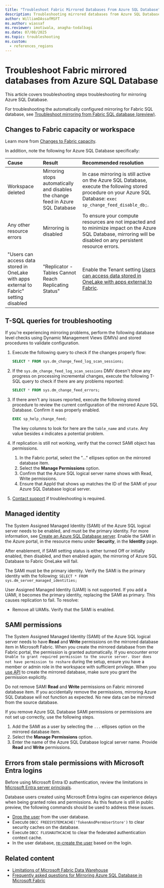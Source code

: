 ```yaml
---
title: "Troubleshoot Fabric Mirrored Databases From Azure SQL Database"
description: Troubleshooting mirrored databases from Azure SQL Database in Microsoft Fabric.
author: WilliamDAssafMSFT
ms.author: wiassaf
ms.reviewer: imotiwala, anagha-todalbagi
ms.date: 07/08/2025
ms.topic: troubleshooting
ms.custom:
  - references_regions
---
```

# Troubleshoot Fabric mirrored databases from Azure SQL Database

This article covers troubleshooting steps troubleshooting for mirroring Azure SQL Database.

For troubleshooting the automatically configured mirroring for Fabric SQL database, see [Troubleshoot mirroring from Fabric SQL database (preview)](../sql/mirroring-troubleshooting.md).

## Changes to Fabric capacity or workspace

Learn more from [Changes to Fabric capacity](troubleshooting.md#changes-to-fabric-capacity). 

In addition, note the following for Azure SQL Database specifically:

| Cause    | Result | Recommended resolution     |
|:--|:--|:--|
| Workspace deleted | Mirroring stops automatically and disables the change feed in Azure SQL Database | In case mirroring is still active on the Azure SQL Database, execute the following stored procedure on your Azure SQL Database: `exec sp_change_feed_disable_db;`. |
| Any other resource errors | Mirroring is disabled | To ensure your compute resources are not impacted and to minimize impact on the Azure SQL Database, mirroring will be disabled on any persistent resource errors. |
| "Users can access data stored in OneLake with apps external to Fabric" setting disabled | "Replicator - Tables Cannot Reach Replicating Status" | Enable the Tenant setting [Users can access data stored in OneLake with apps external to Fabric](../../admin/tenant-settings-index.md#onelake-settings).|

## T-SQL queries for troubleshooting

If you're experiencing mirroring problems, perform the following database level checks using Dynamic Management Views (DMVs) and stored procedures to validate configuration.

1. Execute the following query to check if the changes properly flow:

    ```sql
    SELECT * FROM sys.dm_change_feed_log_scan_sessions;
    ```

1. If the `sys.dm_change_feed_log_scan_sessions` DMV doesn't show any progress on processing incremental changes, execute the following T-SQL query to check if there are any problems reported:

    ```sql
    SELECT * FROM sys.dm_change_feed_errors;
    ```

1. If there aren't any issues reported, execute the following stored procedure to review the current configuration of the mirrored Azure SQL Database. Confirm it was properly enabled.

    ```sql
    EXEC sp_help_change_feed;
    ```

    The key columns to look for here are the `table_name` and `state`. Any value besides `4` indicates a potential problem.

1. If replication is still not working, verify that the correct SAMI object has permissions.
    1. In the Fabric portal, select the "..." ellipses option on the mirrored database item.
    1. Select the **Manage Permissions** option.
    1. Confirm that the Azure SQL logical server name shows with Read, Write permissions.
    1. Ensure that AppId that shows up matches the ID of the SAMI of your Azure SQL Database logical server.

1. [Contact support](/power-bi/support/service-support-options) if troubleshooting is required.

## Managed identity

The System Assigned Managed Identity (SAMI) of the Azure SQL logical server needs to be enabled, and must be the primary identity. For more information, see [Create an Azure SQL Database server](/azure/azure-sql/database/authentication-azure-ad-user-assigned-managed-identity-create-server?view=azuresql-db&preserve-view=true&tabs=azure-portal). Enable the SAMI in the Azure portal, in the resource menu under **Security**, in the **Identity** page.

After enablement, if SAMI setting status is either turned Off or initially enabled, then disabled, and then enabled again, the mirroring of Azure SQL Database to Fabric OneLake will fail.

The SAMI must be the primary identity. Verify the SAMI is the primary identity with the following: `SELECT * FROM sys.dm_server_managed_identities;`

User Assigned Managed Identity (UAMI) is not supported. If you add a UAMI, it becomes the primary identity, replacing the SAMI as primary. This causes replication to fail. To resolve:
- Remove all UAMIs. Verify that the SAMI is enabled.
<!-- - Use the [REST API to change the SAMI to be the primary identity](/azure/azure-sql/database/authentication-azure-ad-user-assigned-managed-identity-create-server?view=azuresql-db&preserve-view=true&tabs=rest-api). -->

## SAMI permissions

The System Assigned Managed Identity (SAMI) of the Azure SQL logical server needs to have **Read** and **Write** permissions on the mirrored database item in Microsoft Fabric. When you create the mirrored database from the Fabric portal, the permission is granted automatically. If you encounter error `Unable to grant required permission to the source server. User does not have permission to reshare` during the setup, ensure you have a member or admin role in the workspace with sufficient privilege. When you [use API](mirrored-database-rest-api.md) to create the mirrored database, make sure you grant the permission explicitly.

Do not remove SAMI **Read** and **Write** permissions on Fabric mirrored database item. If you accidentally remove the permissions, mirroring Azure SQL Database will not function as expected. No new data can be mirrored from the source database.

If you remove Azure SQL Database SAMI permissions or permissions are not set up correctly, use the following steps.

1. Add the SAMI as a user by selecting the `...` ellipses option on the mirrored database item.
1. Select the **Manage Permissions** option.
1. Enter the name of the Azure SQL Database logical server name. Provide **Read** and **Write** permissions.

## Errors from stale permissions with Microsoft Entra logins

Before using Microsoft Entra ID authentication, review the limitations in [Microsoft Entra server principals](/azure//azure-sql/database/authentication-azure-ad-logins?view=azuresql-db&preserve-view=true#limitations-and-remarks). 

Database users created using Microsoft Entra logins can experience delays when being granted roles and permissions. As this feature is still in public preview, the following commands should be used to address these issues.

- [Drop the user](/sql/t-sql/statements/drop-user-transact-sql?view=azuresqldb-current&preserve-view=true) from the user database.
- Execute `DBCC FREESYSTEMCACHE('TokenAndPermUserStore')` to clear security caches on the database.
- Execute `DBCC FLUSHAUTHCACHE` to clear the federated authentication context cache.
- In the user database, [re-create the user](/azure/azure-sql/database/authentication-azure-ad-logins?view=azuresql-db&preserve-view=true#create-user-from-login) based on the login.

## Related content

- [Limitations of Microsoft Fabric Data Warehouse](../../data-warehouse/limitations.md)
- [Frequently asked questions for Mirroring Azure SQL Database in Microsoft Fabric](azure-sql-database-mirroring-faq.yml)
